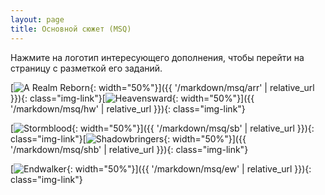 ```yaml
---
layout: page
title: Основной сюжет (MSQ)
---
```


Нажмите на логотип интересующего дополнения, чтобы перейти на страницу с разметкой его заданий.

[![A Realm Reborn](https://img.finalfantasyxiv.com/lds/promo/h/X/KCJMZLlb5Rv-N7ufzToR3Vjkrw.png){: width="50%"}]({{ '/markdown/msq/arr' | relative_url }}){: class="img-link"}[![Heavensward](https://img.finalfantasyxiv.com/lds/promo/h/V/oix6ArbjdX0Pc-vVmcKoRl1DxQ.png){: width="50%"}]({{ '/markdown/msq/hw' | relative_url }}){: class="img-link"}

[![Stormblood](https://img.finalfantasyxiv.com/lds/promo/h/5/qL7UGNtOLlsnvwmC1WY2qT8LQ4.png){: width="50%"}]({{ '/markdown/msq/sb' | relative_url }}){: class="img-link"}[![Shadowbringers](https://img.finalfantasyxiv.com/lds/promo/h/k/BcleFGgVCloJ5Qenaid5yAuHkI.png){: width="50%"}]({{ '/markdown/msq/shb' | relative_url }}){: class="img-link"}

[![Endwalker](https://img.finalfantasyxiv.com/lds/promo/h/J/AXiQV5PXQ7Km0QWGflRjhYAT7s.png){: width="50%"}]({{ '/markdown/msq/ew' | relative_url }}){: class="img-link"}